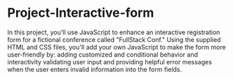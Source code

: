 # Project-Interactive-form
 In this project, you'll use JavaScript to enhance an interactive registration form for a fictional conference called "FullStack Conf."  Using the supplied HTML and CSS files, you'll add your own JavaScript to make the form more user-friendly by:  adding customized and conditional behavior and interactivity validating user input and providing helpful error messages when the user enters invalid information into the form fields.
